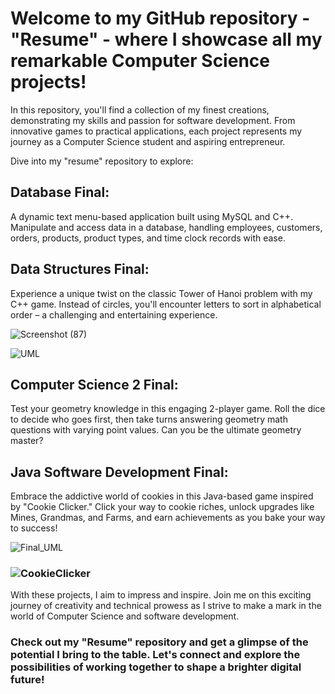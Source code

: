 # Welcome to my GitHub repository - "Resume" - where I showcase all my remarkable Computer Science projects!

In this repository, you'll find a collection of my finest creations, demonstrating my skills and passion for software development. From innovative games to practical applications, each project represents my journey as a Computer Science student and aspiring entrepreneur.

Dive into my "resume" repository to explore:

## Database Final: 
A dynamic text menu-based application built using MySQL and C++. Manipulate and access data in a database, handling employees, customers, orders, products, product types, and time clock records with ease.

## Data Structures Final: 
Experience a unique twist on the classic Tower of Hanoi problem with my C++ game. Instead of circles, you'll encounter letters to sort in alphabetical order – a challenging and entertaining experience.

![Screenshot (87)](https://github.com/JoshMcCPro/Resume/assets/63482770/922b490b-b7aa-47d8-83e0-8672ea2d5923)

![UML](https://github.com/JoshMcCPro/Resume/assets/63482770/b9898907-c96c-4c61-aa38-de190c7e1332)

## Computer Science 2 Final: 
Test your geometry knowledge in this engaging 2-player game. Roll the dice to decide who goes first, then take turns answering geometry math questions with varying point values. Can you be the ultimate geometry master?

## Java Software Development Final: 
Embrace the addictive world of cookies in this Java-based game inspired by "Cookie Clicker." Click your way to cookie riches, unlock upgrades like Mines, Grandmas, and Farms, and earn achievements as you bake your way to success!

![Final_UML](https://github.com/JoshMcCPro/Resume/assets/63482770/44ef2d4d-09b4-4f80-ad82-030ebd343385)

### ![CookieClicker](https://github.com/JoshMcCPro/Resume/assets/63482770/7b695677-2657-4925-b949-ddf35eb8a4fc)

With these projects, I aim to impress and inspire. Join me on this exciting journey of creativity and technical prowess as I strive to make a mark in the world of Computer Science and software development.

### Check out my "Resume" repository and get a glimpse of the potential I bring to the table. Let's connect and explore the possibilities of working together to shape a brighter digital future!
